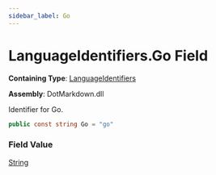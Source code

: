 ```yaml
---
sidebar_label: Go
---
```


# LanguageIdentifiers\.Go Field

**Containing Type**: [LanguageIdentifiers](../index.md)

**Assembly**: DotMarkdown\.dll

  
Identifier for Go\.

```csharp
public const string Go = "go"
```

### Field Value

[String](https://docs.microsoft.com/en-us/dotnet/api/system.string)

